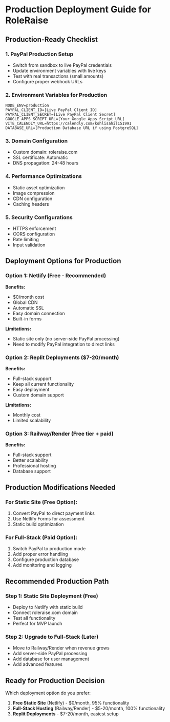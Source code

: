 # Production Deployment Guide for RoleRaise

## Production-Ready Checklist

### 1. PayPal Production Setup
- Switch from sandbox to live PayPal credentials
- Update environment variables with live keys
- Test with real transactions (small amounts)
- Configure proper webhook URLs

### 2. Environment Variables for Production
```
NODE_ENV=production
PAYPAL_CLIENT_ID=[Live PayPal Client ID]
PAYPAL_CLIENT_SECRET=[Live PayPal Client Secret]
GOOGLE_APPS_SCRIPT_URL=[Your Google Apps Script URL]
VITE_CALENDLY_URL=https://calendly.com/kohlisahil151991
DATABASE_URL=[Production Database URL if using PostgreSQL]
```

### 3. Domain Configuration
- Custom domain: roleraise.com
- SSL certificate: Automatic
- DNS propagation: 24-48 hours

### 4. Performance Optimizations
- Static asset optimization
- Image compression
- CDN configuration
- Caching headers

### 5. Security Configurations
- HTTPS enforcement
- CORS configuration
- Rate limiting
- Input validation

## Deployment Options for Production

### Option 1: Netlify (Free - Recommended)
**Benefits:**
- $0/month cost
- Global CDN
- Automatic SSL
- Easy domain connection
- Built-in forms

**Limitations:**
- Static site only (no server-side PayPal processing)
- Need to modify PayPal integration to direct links

### Option 2: Replit Deployments ($7-20/month)
**Benefits:**
- Full-stack support
- Keep all current functionality
- Easy deployment
- Custom domain support

**Limitations:**
- Monthly cost
- Limited scalability

### Option 3: Railway/Render (Free tier + paid)
**Benefits:**
- Full-stack support
- Better scalability
- Professional hosting
- Database support

## Production Modifications Needed

### For Static Site (Free Option):
1. Convert PayPal to direct payment links
2. Use Netlify Forms for assessment
3. Static build optimization

### For Full-Stack (Paid Option):
1. Switch PayPal to production mode
2. Add proper error handling
3. Configure production database
4. Add monitoring and logging

## Recommended Production Path

### Step 1: Static Site Deployment (Free)
- Deploy to Netlify with static build
- Connect roleraise.com domain
- Test all functionality
- Perfect for MVP launch

### Step 2: Upgrade to Full-Stack (Later)
- Move to Railway/Render when revenue grows
- Add server-side PayPal processing
- Add database for user management
- Add advanced features

## Ready for Production Decision

Which deployment option do you prefer:
1. **Free Static Site** (Netlify) - $0/month, 95% functionality
2. **Full-Stack Hosting** (Railway/Render) - $5-20/month, 100% functionality
3. **Replit Deployments** - $7-20/month, easiest setup